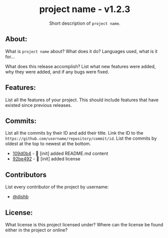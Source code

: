 <!--
    A styling & format guide for release notes.
    Copyright (C) 2023  Dishant B. (@dishb) <code.dishb@gmail.com> and
    contributors.

    This program is free software: you can redistribute it and/or modify
    it under the terms of the GNU General Public License as published by
    the Free Software Foundation, either version 3 of the License, or
    (at your option) any later version.

    This program is distributed in the hope that it will be useful,
    but WITHOUT ANY WARRANTY; without even the implied warranty of
    MERCHANTABILITY or FITNESS FOR A PARTICULAR PURPOSE.  See the
    GNU General Public License for more details.

    You should have received a copy of the GNU General Public License
    along with this program.  If not, see <https://www.gnu.org/licenses/>.
-->

<div align = 'center'>
    <h1> project name - v1.2.3 </h1>
  Short description of <code>project name</code>.
</div>

## About:
What is `project name` about? What does it do? Languages used, what is it for...

What does this release accomplish? List what new features were added, why they were added, and if any bugs were fixed.

## Features:
List all the features of your project. This should include features that have existed since previous releases.

## Commits:
List all the commits by their ID and add their title. Link the ID to the `https://github.com/username/repository/commit/id`.
List the commits by oldest at the top to newest at the bottom.

- [109d0b4](https://github.com/dishb/release-notes/commit/f7686240247ae843f240e45b341bc5224eccfa6f) - 🎉 [init] added README.md content
- [92be492](https://github.com/dishb/release-notes/commit/92be492abd1520cca6cea0f323dca2883792082c) - 🎉 [init] added license

## Contributors
List every contributor of the project by username:
- [@dishb](https://github.com/dishb)

## License:
What license is this project licensed under? Where can the license be found either in the project or online?
